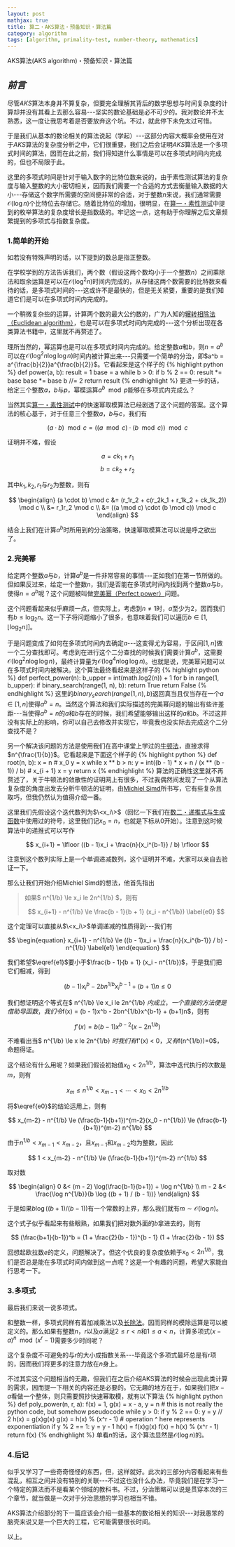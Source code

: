 ```yaml
---
layout: post
mathjax: true
title: 算二・AKS算法・预备知识・算法篇
category: algorithm
tags: [algorithm, primality-test, number-theory, mathematics]
---
```


AKS算法(AKS algorithm)・预备知识・算法篇

## ***前言***
尽管$AKS$算法本身并不算复杂，但要完全理解其背后的数学思想与时间复杂度的计算却并没有其看上去那么容易---坚实的数论基础是必不可少的。我对数论并不太熟悉，这一度让我思考着是否要放弃这个坑。不过，就此停下未免太过可惜。

于是我们从基本的数论相关的算法说起（学起）---这部分内容大概率会使用在对于$AKS$算法的复杂度分析之中，它们很重要，我们之后会证明$AKS$算法是一个多项式时间的算法，因而在此之前，我们得知道什么事情是可以在多项式时间内完成的，但也不局限于此。

这里的多项式时间是针对于输入数字的比特位数来说的，由于素性测试算法的复杂度与输入整数的大小密切相关，因而我们需要一个合适的方式去衡量输入数据的大小---存储这个数字所需要的空间便非常的合适，对于整数$n$来说，我们通常需要$\mathcal{O}(\log n)$个比特位去存储它。随着比特位的增加，很明显，在[算一・素性测试][ma1]中提到的枚举算法的复杂度增长是指数级的。牢记这一点，这有助于你理解之后文章频繁提到的多项式与指数复杂度。

### 1.简单的开始
如若没有特殊声明的话，以下提到的数总是指正整数。


在学校学到的方法告诉我们，两个数（假设这两个数均小于一个整数$n$）之间乘除法和取余运算是可以在$\mathcal{O}(\log^2 n)$时间内完成的，从存储这两个数需要的比特数来看待的话，是多项式时间的---这或许不是最快的，但是无关紧要，重要的是我们知道它们是可以在多项式时间内完成的。

一个稍微复杂些的运算，计算两个数的最大公约数的，广为人知的[辗转相除法（Euclidean algorithm）][ea]，也是可以在多项式时间内完成的---这个分析出现在各类算法书籍中，这里就不再赘述了。

理所当然的，幂运算也是可以在多项式时间内完成的。给定整数$a$和$b$，则$n = a^b$可以在$\mathcal{O}(\log^2 n \log \log n)$时间内被计算出来---只需要一个简单的分治，即$a^b = a^{\frac{b}{2}}a^{\frac{b}{2}}$。它看起来是这个样子的
{% highlight python %}
def power(a, b):
    result = 1
    base = a
    while b > 0:
        if b % 2 == 0:
            result *= base
        base *= base
        b //= 2
    return result
{% endhighlight %}
更进一步的话，给定三个整数$a$，$b$与$p$，幂模运算$a^b \mod p$能够在多项式内完成么？

当然其实[算一・素性测试][ma1]中的快速幂取模算法已经剧透了这个问题的答案。这个算法的核心基于，对于任意三个整数$a$，$b$与$c$，我们有

$$
(a \cdot b) \mod c = ((a \mod c) \cdot (b \mod c)) \mod c
$$

证明并不难，假设

$$
a = ck_1 + r_1
$$
$$
b = ck_2 + r_2
$$

其中$k_1,k_2,r_1$与$r_2$为整数，则有

$$
\begin{align}
(a \cdot b) \mod c &= (r_1r_2 + c(r_2k_1 + r_1k_2 + ck_1k_2)) \mod c \\
&= r_1r_2 \mod c \\
&= ((a \mod c) \cdot (b \mod c)) \mod c
\end{align}
$$

结合上我们在计算$a^b$时所用到的分治策略，快速幂取模算法可以说是呼之欲出了。

### 2.完美幂
给定两个整数$a$与$b$，计算$a^b$是一件非常容易的事情---正如我们在第一节所做的。但如果反过来，给定一个整数$n$，我们是否能在多项式时间内找到两个整数$a$与$b$，使得$n = a^b$呢？这个问题被叫做[完美幂（Perfect power）][pp]问题。

这个问题看起来似乎麻烦一点，但实际上，考虑到$n \neq 1$时，$a$至少为$2$，因而我们有$b \le \log_2 n$。这一下子将问题缩小了很多，也意味着我们可以遍历$b \in [1, \lfloor \log_2 n \rfloor]$。

于是问题变成了如何在多项式时间内去确定$a$---这变得尤为容易，于区间$[1,n]$做一个二分查找即可。考虑到在进行这个二分查找的时候我们需要计算$a^b$，这需要$\mathcal{O}(\log^2 n \log \log n)$，最终计算量为$\mathcal{O}(\log^4 n \log \log n)$。也就是说，完美幂问题可以在多项式时间内被解决。这个算法最终看起来是这样子的
{% highlight python %}
def perfect_power(n):
    b_upper = int(math.log2(n)) + 1
    for b in range(1, b_upper):
        if binary_search(range(1, n), b):
            return True
    return False
{% endhighlight %}
这里的$binary_search(range(1, n), b)$返回真当且仅当存在一个$a \in [1, n]$使得$a^b = n$。当然这个算法和我们实际描述的完美幂问题的输出有些许差距---当使得$a^b = n$的$a$和$b$存在的时候，我们希望能够输出这样的$a$和$b$。不过这并没有实际上的影响，你可以自己去修改并实现它，毕竟我也没实际去完成这个二分查找不是？


另一个解决该问题的方法是使用我们在高中课堂上学过的[牛顿法][nm]，直接求得$n^{\frac{1}{b}}$。它看起来是下面这个样子的
{% highlight python %}
def root(n, b):
    x = n # x_0
    y = x
    while x ** b > n:
        y = int((b - 1) * x + n / (x ** (b - 1)) / b) # x_{i + 1}
        x = y
    return x
{% endhighlight %}
算法的正确性这里就不再赘述了，关于牛顿法的敛散性的证明网上有很多，不过我偶然间发现了一个从算法复杂度的角度出发去分析牛顿法的证明，由[Michiel Simd][ms]所书写，它有些复杂且取巧，但我仍然认为值得介绍一番。

这里我们先假设这个迭代数列为$\<x_i\>$（回忆一下我们在[数二・递推式与生成函数][m2]中使用过的符号，这里我们记$x_0=n$，也就是下标从$0$开始）。注意到这时候算法中的递推式可以写作

$$
x_{i+1} = \lfloor ((b - 1)x_i + \frac{n}{x_i^{b-1}} / b) \rfloor
$$

注意到这个数列实际上是一个单调递减数列，这个证明并不难，大家可以亲自去验证一下。

那么让我们开始介绍Michiel Simd的想法，他首先指出
> 如果$ n^{1/b} \le x_i le 2n^{1/b} $，则有
> 
> $$
> x_{i+1} - n^{1/b} \le \frac{b - 1}{b + 1} (x_i - n^{1/b})
> \label{e0}
> $$

这个定理可以直接从$\<x_i\>$单调递减的性质得到---我们有

$$
\begin{equation}
x_{i+1} - n^{1/b} \le ((b - 1)x_i + \frac{n}{x_i^{b-1}} / b) - n^{1/b}
\label{e1}
\end{equation}
$$

我们希望$\eqref{e1}$要小于$\frac{b - 1}{b + 1} (x_i - n^{1/b})$，于是我们把它们相减，得到

$$
(b - 1)x_i^b - 2bn^{1/b}x_i^{b-1} + (b+1)n \le 0
$$

我们想证明这个等式在$ n^{1/b} \le x_i le 2n^{1/b} $内成立，一个直接的方法便是借助导函数，我们令$f(x) = (b - 1)x^b - 2bn^{1/b}x^{b-1} + (b+1)n$，则有

$$
f'(x) = b(b-1)x^{b-2}(x-2n^{1/b})
$$

不难看出当$ n^{1/b} \le x le 2n^{1/b} $时我们有$f'(x) < 0$，又有$f(n^{1/b})=0$，命题得证。


这个结论有什么用呢？如果我们假设初始值$x_0 < 2n^{1/b}$，算法中迭代执行的次数是$m$，则有

$$
x_m \le n^{1/b} < x_{m-1} < \cdots < x_0 < 2n^{1/b}
$$

将$\eqref{e0}$的结论运用上，则有

$$
x_{m-2} - n^{1/b} \le (\frac{b-1}{b+1})^{m-2}(x_0 - n^{1/b}) \le (\frac{b-1}{b+1})^{m-2} n^{1/b}
$$

由于$n^{1/b} < x_{m-1} < x_{m-2}$，且$x_{m-1}$和$x_{m-2}$均为整数，因此

$$
1 < x_{m-2} - n^{1/b} \le (\frac{b-1}{b+1})^{m-2} n^{1/b}
$$

取对数

$$
\begin{align}
0 &< (m - 2) \log(\frac{b-1}{b+1}) + \log n^{1/b} \\
m - 2 &< \frac{\log n^{1/b}}{b \log ((b + 1) / (b - 1))}
\end{align}
$$

于是如果$b \log ((b + 1) / (b - 1))$有一个常数的上界，那么我们就有$m \sim \mathcal{O}(\log n)$。

这个式子似乎看起来有些眼熟，如果我们把对数外面的$b$拿进去的，则有

$$
(\frac{b+1}{b-1})^b = (1 + \frac{2}{b - 1})^{b - 1} (1 + \frac{2}{b - 1})
$$

回想起欧拉数$e$的定义，问题解决了。但这个优良的复杂度依赖于$x_0<2n^{1/b}$，我们是否总是能在多项式时间内做到这一点呢？这是一个有趣的问题，希望大家能自行思考一下。

### 3.多项式
最后我们来说一说多项式。


和整数一样，多项式同样有着加减乘法以及[长除法][pld]。因而同样的模除运算是可以被定义的。那么如果有整数$n$，$r$以及$a$满足$2 \le r < n$和$1 \le a < n$，计算多项式$(x - a)^n \mod (x^r - 1)$需要多少时间呢？

这个复杂度不可避免的与$r$的大小成指数关系---毕竟这个多项式最坏总是有$r$项的，因而我们将更多的注意力放在$n$身上。

不过其实这个问题相当的无趣，但我们在之后介绍AKS算法的时候会出现此类计算的需求，因而提一下相关的内容还是必要的。它无趣的地方在于，如果我们把$x-a$看做一个整体，则只需要照抄快速幂取模，就有以下算法
{% highlight python %}
def poly_power(n, r, a):
    f(x) = 1, g(x) = x - a, y = n # this is not really the python code, but somehow pseudocode
    while y > 0:
        if y % 2 == 0:
            y = y // 2
            h(x) = g(x)g(x)
            g(x) = h(x) % (x^r - 1) # operation ^ here represents exponentiation
        if y % 2 == 1:
            y = y - 1
            h(x) = f(x)g(x)
            f(x) = h(x) % (x^r - 1)
    return f(x)
{% endhighlight %}
单看$n$的话，这个算法显然是$\mathcal{O}(\log n)$的。

### 4.后记
似乎又学习了一些奇奇怪怪的东西，但，这样就好。此次的三部分内容看起来有些混乱，相互之间并没有特别的关联---不过这也没什么办法，毕竟我们是在学习一个特定的算法而不是看某个领域的教科书。不过，分治策略可以说是贯穿本次的三个章节，就当做是一次对于分治思想的学习也相当不错。

AKS算法介绍部分的下一篇应该会介绍一些基本的数论相关的知识---对我愚笨的脑壳来说又是一个巨大的工程，它可能需要很长时间。

以上。


[ea]: https://en.wikipedia.org/wiki/Euclidean_algorithm
[pp]: https://en.wikipedia.org/wiki/Perfect_power
[ma1]: https://myyura.github.io/2018/07/20/primality-test-1.html
[nm]: https://en.wikipedia.org/wiki/Newton%27s_method
[m2]: https://myyura.github.io/2018/07/14/myyura-2.html
[ms]: http://people.scs.carleton.ca/~michiel/
[pld]: https://en.wikipedia.org/wiki/Polynomial_long_division
